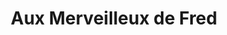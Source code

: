---
title: "Aux Merveilleux de Fred"
url: /versailles/aux-merveilleux-de-fred/
shop: boulangerie
---